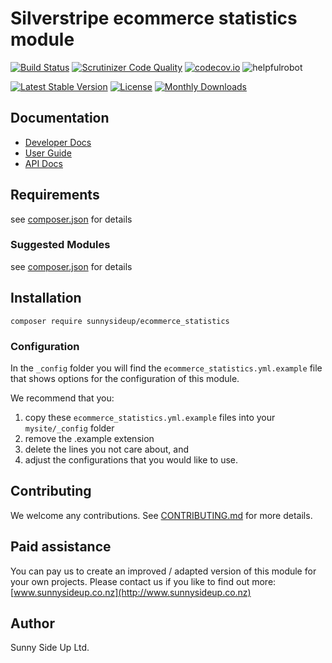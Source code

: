 # Silverstripe ecommerce statistics module
[![Build Status](https://travis-ci.org/sunnysideup/silverstripe-ecommerce_statistics.svg?branch=master)](https://travis-ci.org/sunnysideup/silverstripe-ecommerce_statistics)
[![Scrutinizer Code Quality](https://scrutinizer-ci.com/g/sunnysideup/silverstripe-ecommerce_statistics/badges/quality-score.png?b=master)](https://scrutinizer-ci.com/g/sunnysideup/silverstripe-ecommerce_statistics/?branch=master)
[![codecov.io](https://codecov.io/github/sunnysideup/silverstripe-ecommerce_statistics/coverage.svg?branch=master)](https://codecov.io/github/sunnysideup/silverstripe-ecommerce_statistics?branch=master)
![helpfulrobot](https://helpfulrobot.io/sunnysideup/ecommerce_statistics/badge)

[![Latest Stable Version](https://poser.pugx.org/sunnysideup/ecommerce_statistics/version)](https://packagist.org/packages/sunnysideup/ecommerce_statistics)
[![License](https://poser.pugx.org/sunnysideup/ecommerce_statistics/license)](https://packagist.org/packages/sunnysideup/ecommerce_statistics)
[![Monthly Downloads](https://poser.pugx.org/sunnysideup/ecommerce_statistics/d/monthly)](https://packagist.org/packages/sunnysideup/ecommerce_statistics)


## Documentation



 * [Developer Docs](docs/en/INDEX.md)
 * [User Guide](docs/en/userguide.md)
 * [API Docs](http://docs.ssmods.com/sunnysideup/ecommerce_statistics/classes.xhtml)

## Requirements



see [composer.json](composer.json) for details

### Suggested Modules



see [composer.json](composer.json) for details


## Installation


```
composer require sunnysideup/ecommerce_statistics
```

### Configuration



In the `_config` folder you will find the `ecommerce_statistics.yml.example`
file that shows options for the configuration of this module.

We recommend that you:

  1. copy these `ecommerce_statistics.yml.example` files into your
`mysite/_config` folder
  2. remove the .example extension
  3. delete the lines you not care about, and
  4. adjust the configurations that you would like to use.


## Contributing



We welcome any contributions. See [CONTRIBUTING.md](CONTRIBUTING.md) for more details.

## Paid assistance



You can pay us to create an improved / adapted version of this module for your own projects.  Please contact us if you like to find out more: [www.sunnysideup.co.nz](http://www.sunnysideup.co.nz)

## Author



Sunny Side Up Ltd.
